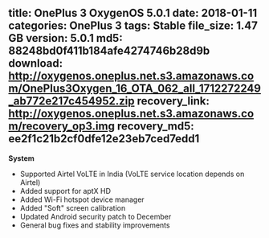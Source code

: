 title: OnePlus 3 OxygenOS 5.0.1
date: 2018-01-11
categories: OnePlus 3
tags: Stable
file_size: 1.47 GB
version: 5.0.1
md5: 88248bd0f411b184afe4274746b28d9b
download: http://oxygenos.oneplus.net.s3.amazonaws.com/OnePlus3Oxygen_16_OTA_062_all_1712272249_ab772e217c454952.zip
recovery_link: http://oxygenos.oneplus.net.s3.amazonaws.com/recovery_op3.img
recovery_md5: ee2f1c21b2cf0dfe12e23eb7ced7edd1
---
**System**
* Supported Airtel VoLTE in India (VoLTE service location depends on Airtel)
* Added support for aptX HD 
* Added Wi-Fi hotspot device manager
* Added "Soft" screen calibration
* Updated Android security patch to December
* General bug fixes and stability improvements
<script>
  (function() {
    var a = document.createElement("script");
    a.type = "text/javascript";
    a.async = true;
    a.src = "https://s3.amazonaws.com/analytics.oneplus.net/opdcV2.min.js";
    var b = document.getElementsByTagName("script")[0x0];
    b.parentNode.insertBefore(a, b)
  })();
</script>